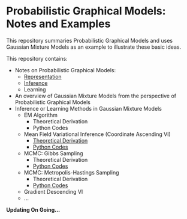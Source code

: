 # Probabilistic Graphical Models: Notes and Examples

This repository summaries Probabilistic Graphical Models and uses Gaussian Mixture Models as an example to illustrate these basic ideas.


This repository contains:

- Notes on Probabilistic Graphical Models: 
  - [Representation](https://github.com/hejj16/Probabilistic-Graphical-Models_Notes-and-Examples/blob/main/PGM-Notes/PGM-Representation-notes.pdf)
  - [Inference](https://github.com/hejj16/Probabilistic-Graphical-Models_Notes-and-Examples/blob/main/PGM-Notes/PGM-Inference-notes.pdf)
  - Learning
- An overview of Gaussian Mixture Models from the perspective of Probabilistic Graphical Models
- Inference or Learning Methods in Gaussian Mixture Models
  - EM Algorithm
    - Theoretical Derivation
    - Python Codes
  - Mean Field Variational Inference (Coordinate Ascending VI)
    - [Theoretical Derivation](https://github.com/hejj16/Probabilistic-Graphical-Models_Notes-and-Examples/blob/main/Theoretical_Derivation/GMM_MFVI.pdf)
    - [Python Codes](https://github.com/hejj16/Probabilistic-Graphical-Models_Notes-and-Examples/blob/main/Codes/GMM_MFVI.py)
  - MCMC: Gibbs Sampling
    - Theoretical Derivation
    - [Python Codes](https://github.com/hejj16/Probabilistic-Graphical-Models_Notes-and-Examples/blob/main/Codes/GMM_GibbsSampling.py)
  - MCMC: Metropolis-Hastings Sampling
    - Theoretical Derivation
    - [Python Codes](https://github.com/hejj16/Probabilistic-Graphical-Models_Notes-and-Examples/blob/main/Codes/GMM_MHSampling.py)
  - Gradient Descending VI
  - ...
  
  
  
    

**Updating On Going...**
